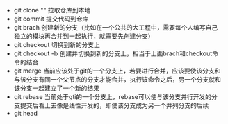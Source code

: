 - git clone "" 拉取仓库到本地
- git commit 提交代码到仓库
- git brach <name> 创建新的分支（比如在一个公共的大工程中，需要每个人编写自己独立的模块再合并到一起执行，就需要先创建分支）
- git checkout <name> 切换到新的分支上
- git checkout -b <name> 创建并切换到新的分支上，相当于上面brach和checkout命令的结合
- git merge <name> 当前应该处于git的一个分支上，若要进行合并，应该要使该分支和与该分支有同一个父节点的分支才能合并，执行该命令之后，另一个分支就和该分支一起建立了一个新的结果
- git rebase <name> 当前处于gti的一个分支上，rebase可以使与该分支并行开发的分支提交后看上去像是线性开发的，即使该分支成为另一个并列分支的后续
- git head